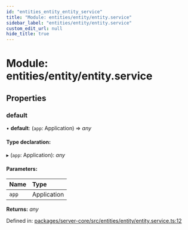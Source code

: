 ```yaml
---
id: "entities_entity_entity_service"
title: "Module: entities/entity/entity.service"
sidebar_label: "entities/entity/entity.service"
custom_edit_url: null
hide_title: true
---
```


# Module: entities/entity/entity.service

## Properties

### default

• **default**: (`app`: Application) => *any*

#### Type declaration:

▸ (`app`: Application): *any*

#### Parameters:

Name | Type |
:------ | :------ |
`app` | Application |

**Returns:** *any*

Defined in: [packages/server-core/src/entities/entity/entity.service.ts:12](https://github.com/xr3ngine/xr3ngine/blob/65dfcf39a/packages/server-core/src/entities/entity/entity.service.ts#L12)
